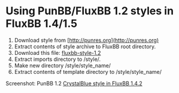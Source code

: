 Using PunBB/FluxBB 1.2 styles in FluxBB 1.4/1.5
================

1. Download style from [http://punres.org](http://punres.org)
2. Extract contents of style archive to FluxBB root directory.
3. Download this file: [fluxbb-style-1.2](https://github.com/daris/fluxbb-style-1.2/zipball/master)
4. Extract imports directory to /style/.
5. Make new directory /style/style_name/
6. Extract contents of template directory to /style/style_name/

Screenshot: PunBB 1.2 [CrystalBlue style in FluxBB 1.4.2](http://img43.imageshack.us/i/crystalblue2.png/)
